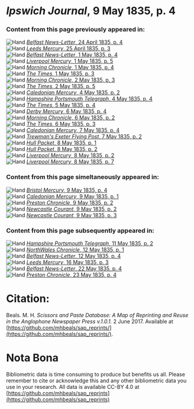 # *Ipswich Journal*, 9 May 1835, p. 4  
  
### Content from this page previously appeared in:  
![Hand](http://scissorsandpaste.net/wp-content/uploads/2017/06/smallhandpointer.png) [*Belfast News-Letter*, 24 April 1835, p. 4](https://mhbeals.github.io/sap_html/Belfast-News-Letter/Belfast-News-Letter-24-April-1835-p-4)  
![Hand](http://scissorsandpaste.net/wp-content/uploads/2017/06/smallhandpointer.png) [*Leeds Mercury*, 25 April 1835, p. 3](https://mhbeals.github.io/sap_html/Leeds-Mercury/Leeds-Mercury-25-April-1835-p-3)  
![Hand](http://scissorsandpaste.net/wp-content/uploads/2017/06/smallhandpointer.png) [*Belfast News-Letter*, 1 May 1835, p. 4](https://mhbeals.github.io/sap_html/Belfast-News-Letter/Belfast-News-Letter-1-May-1835-p-4)  
![Hand](http://scissorsandpaste.net/wp-content/uploads/2017/06/smallhandpointer.png) [*Liverpool Mercury*, 1 May 1835, p. 5](https://mhbeals.github.io/sap_html/Liverpool-Mercury/Liverpool-Mercury-1-May-1835-p-5)  
![Hand](http://scissorsandpaste.net/wp-content/uploads/2017/06/smallhandpointer.png) [*Morning Chronicle*, 1 May 1835, p. 4](https://mhbeals.github.io/sap_html/Morning-Chronicle/Morning-Chronicle-1-May-1835-p-4)  
![Hand](http://scissorsandpaste.net/wp-content/uploads/2017/06/smallhandpointer.png) [*The Times*, 1 May 1835, p. 3](https://mhbeals.github.io/sap_html/The-Times/The-Times-1-May-1835-p-3)  
![Hand](http://scissorsandpaste.net/wp-content/uploads/2017/06/smallhandpointer.png) [*Morning Chronicle*, 2 May 1835, p. 3](https://mhbeals.github.io/sap_html/Morning-Chronicle/Morning-Chronicle-2-May-1835-p-3)  
![Hand](http://scissorsandpaste.net/wp-content/uploads/2017/06/smallhandpointer.png) [*The Times*, 2 May 1835, p. 5](https://mhbeals.github.io/sap_html/The-Times/The-Times-2-May-1835-p-5)  
![Hand](http://scissorsandpaste.net/wp-content/uploads/2017/06/smallhandpointer.png) [*Caledonian Mercury*, 4 May 1835, p. 2](https://mhbeals.github.io/sap_html/Caledonian-Mercury/Caledonian-Mercury-4-May-1835-p-2)  
![Hand](http://scissorsandpaste.net/wp-content/uploads/2017/06/smallhandpointer.png) [*Hampshire Portsmouth Telegraph*, 4 May 1835, p. 4](https://mhbeals.github.io/sap_html/Hampshire-Portsmouth-Telegraph/Hampshire-Portsmouth-Telegraph-4-May-1835-p-4)  
![Hand](http://scissorsandpaste.net/wp-content/uploads/2017/06/smallhandpointer.png) [*The Times*, 5 May 1835, p. 4](https://mhbeals.github.io/sap_html/The-Times/The-Times-5-May-1835-p-4)  
![Hand](http://scissorsandpaste.net/wp-content/uploads/2017/06/smallhandpointer.png) [*Derby Mercury*, 6 May 1835, p. 4](https://mhbeals.github.io/sap_html/Derby-Mercury/Derby-Mercury-6-May-1835-p-4)  
![Hand](http://scissorsandpaste.net/wp-content/uploads/2017/06/smallhandpointer.png) [*Morning Chronicle*, 6 May 1835, p. 2](https://mhbeals.github.io/sap_html/Morning-Chronicle/Morning-Chronicle-6-May-1835-p-2)  
![Hand](http://scissorsandpaste.net/wp-content/uploads/2017/06/smallhandpointer.png) [*The Times*, 6 May 1835, p. 3](https://mhbeals.github.io/sap_html/The-Times/The-Times-6-May-1835-p-3)  
![Hand](http://scissorsandpaste.net/wp-content/uploads/2017/06/smallhandpointer.png) [*Caledonian Mercury*, 7 May 1835, p. 4](https://mhbeals.github.io/sap_html/Caledonian-Mercury/Caledonian-Mercury-7-May-1835-p-4)  
![Hand](http://scissorsandpaste.net/wp-content/uploads/2017/06/smallhandpointer.png) [*Trewman's Exeter Flying Post*, 7 May 1835, p. 2](https://mhbeals.github.io/sap_html/Trewman's-Exeter-Flying-Post/Trewman's-Exeter-Flying-Post-7-May-1835-p-2)  
![Hand](http://scissorsandpaste.net/wp-content/uploads/2017/06/smallhandpointer.png) [*Hull Packet*, 8 May 1835, p. 1](https://mhbeals.github.io/sap_html/Hull-Packet/Hull-Packet-8-May-1835-p-1)  
![Hand](http://scissorsandpaste.net/wp-content/uploads/2017/06/smallhandpointer.png) [*Hull Packet*, 8 May 1835, p. 2](https://mhbeals.github.io/sap_html/Hull-Packet/Hull-Packet-8-May-1835-p-2)  
![Hand](http://scissorsandpaste.net/wp-content/uploads/2017/06/smallhandpointer.png) [*Liverpool Mercury*, 8 May 1835, p. 2](https://mhbeals.github.io/sap_html/Liverpool-Mercury/Liverpool-Mercury-8-May-1835-p-2)  
![Hand](http://scissorsandpaste.net/wp-content/uploads/2017/06/smallhandpointer.png) [*Liverpool Mercury*, 8 May 1835, p. 7](https://mhbeals.github.io/sap_html/Liverpool-Mercury/Liverpool-Mercury-8-May-1835-p-7)  
  
### Content from this page simeltaneously appeared in:  
![Hand](http://scissorsandpaste.net/wp-content/uploads/2017/06/smallhandpointer.png) [*Bristol Mercury*, 9 May 1835, p. 4](https://mhbeals.github.io/sap_html/Bristol-Mercury/Bristol-Mercury-9-May-1835-p-4)  
![Hand](http://scissorsandpaste.net/wp-content/uploads/2017/06/smallhandpointer.png) [*Caledonian Mercury*, 9 May 1835, p. 1](https://mhbeals.github.io/sap_html/Caledonian-Mercury/Caledonian-Mercury-9-May-1835-p-1)  
![Hand](http://scissorsandpaste.net/wp-content/uploads/2017/06/smallhandpointer.png) [*Preston Chronicle*, 9 May 1835, p. 2](https://mhbeals.github.io/sap_html/Preston-Chronicle/Preston-Chronicle-9-May-1835-p-2)  
![Hand](http://scissorsandpaste.net/wp-content/uploads/2017/06/smallhandpointer.png) [*Newcastle Courant*, 9 May 1835, p. 2](https://mhbeals.github.io/sap_html/Newcastle-Courant/Newcastle-Courant-9-May-1835-p-2)  
![Hand](http://scissorsandpaste.net/wp-content/uploads/2017/06/smallhandpointer.png) [*Newcastle Courant*, 9 May 1835, p. 3](https://mhbeals.github.io/sap_html/Newcastle-Courant/Newcastle-Courant-9-May-1835-p-3)  
  
### Content from this page subsequently appeared in:  
![Hand](http://scissorsandpaste.net/wp-content/uploads/2017/06/smallhandpointer.png) [*Hampshire Portsmouth Telegraph*, 11 May 1835, p. 2](https://mhbeals.github.io/sap_html/Hampshire-Portsmouth-Telegraph/Hampshire-Portsmouth-Telegraph-11-May-1835-p-2)  
![Hand](http://scissorsandpaste.net/wp-content/uploads/2017/06/smallhandpointer.png) [*NorthWales Chronicle*, 12 May 1835, p. 1](https://mhbeals.github.io/sap_html/NorthWales-Chronicle/NorthWales-Chronicle-12-May-1835-p-1)  
![Hand](http://scissorsandpaste.net/wp-content/uploads/2017/06/smallhandpointer.png) [*Belfast News-Letter*, 12 May 1835, p. 4](https://mhbeals.github.io/sap_html/Belfast-News-Letter/Belfast-News-Letter-12-May-1835-p-4)  
![Hand](http://scissorsandpaste.net/wp-content/uploads/2017/06/smallhandpointer.png) [*Leeds Mercury*, 16 May 1835, p. 3](https://mhbeals.github.io/sap_html/Leeds-Mercury/Leeds-Mercury-16-May-1835-p-3)  
![Hand](http://scissorsandpaste.net/wp-content/uploads/2017/06/smallhandpointer.png) [*Belfast News-Letter*, 22 May 1835, p. 4](https://mhbeals.github.io/sap_html/Belfast-News-Letter/Belfast-News-Letter-22-May-1835-p-4)  
![Hand](http://scissorsandpaste.net/wp-content/uploads/2017/06/smallhandpointer.png) [*Preston Chronicle*, 23 May 1835, p. 4](https://mhbeals.github.io/sap_html/Preston-Chronicle/Preston-Chronicle-23-May-1835-p-4)  


# Citation: 

Beals. M. H. *Scissors and Paste Database: A Map of Reprinting and Reuse in the Anglophone Newspaper Press v.1.0.1.* 2 June 2017. Available at [https://github.com/mhbeals/sap_reprints/](https://github.com/mhbeals/sap_reprints/). 

# Nota Bona

Bibliometric data is time consuming to produce but benefits us all. Please remember to cite or acknowledge this and any other bibliometric data you use in your research. All data is available CC-BY 4.0 at [https://github.com/mhbeals/sap_reprints](https://github.com/mhbeals/sap_reprints)